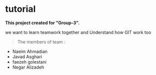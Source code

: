 # tutorial

**This project created for "Group-3".**

we want to learn teamwork together and Understand how GIT work too

> The members of team :

- Naeim Ahmadian
- Javad Asghari
- faezeh golestani
- Negar Alizadeh
